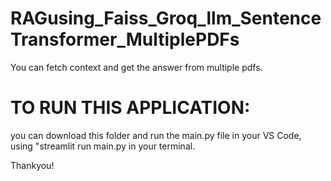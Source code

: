# RAGusing_Faiss_Groq_llm_SentenceTransformer_MultiplePDFs
You can fetch context and get the answer from multiple pdfs.


# TO RUN THIS APPLICATION: 
you can download this folder and run the main.py file in your VS Code, using "streamlit run  main.py in your terminal.

Thankyou!
